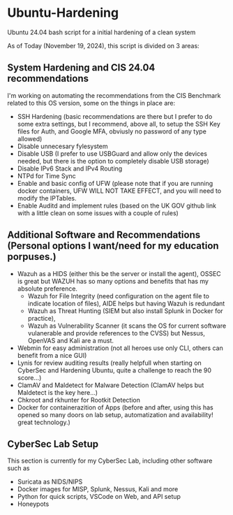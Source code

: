 # Ubuntu-Hardening
Ubuntu 24.04 bash script for a initial hardening of a clean system

As of Today (November 19, 2024), this script is divided on 3 areas:

## System Hardening and CIS 24.04 recommendations
I'm working on automating the recommendations from the CIS Benchmark related to this OS version, some on the things in place are:
- SSH Hardening (basic recommendations are there but I prefer to do some extra settings, but I recommend, above all, to setup the SSH Key files for Auth, and Google MFA, obviusly no password of any type allowed)
- Disable unnecesary fylesystem
- Disable USB (I prefer to use USBGuard and allow only the devices needed, but there is the option to completely disable USB storage)
- Disable IPv6 Stack and IPv4 Routing
- NTPd for Time Sync
- Enable and basic config of UFW (please note that if you are running docker containers, UFW WILL NOT TAKE EFFECT, and you will need to modify the IPTables.
- Enable Auditd and implement rules (based on the UK GOV github link with a little clean on some issues with a couple of rules)

## Additional Software and Recommendations (Personal options I want/need for my education porpuses.)
- Wazuh as a HIDS (either this be the server or install the agent), OSSEC is great but WAZUH has so many options and benefits that has my absolute preference.
  - Wazuh for File Integrity (need configuration on the agent file to indicate location of files), AIDE helps but having Wazuh is redundant
  - Wazuh as Threat Hunting (SIEM but also install Splunk in Docker for practice),
  - Wazuh as Vulnerability Scanner (it scans the OS for current software vulanerable and provide references to the CVSS) but Nessus, OpenVAS and Kali are a must.
- Webmin for easy administration (not all heroes use only CLI, others can benefit from a nice GUI)
- Lynis for review auditing results (really helpfull when starting on CyberSec and Hardening Ubuntu, quite a challenge to reach the 90 score...)
- ClamAV and Maldetect for Malware Detection (ClamAV helps but Maldetect is the key here...)
- Chkroot and rkhunter for Rootkit Detection 
- Docker for containerazition of Apps (before and after, using this has opened so many doors on lab setup, automatization and availability! great technology.)

## CyberSec Lab Setup
This section is currently for my CyberSec Lab, including other software such as 
- Suricata as NIDS/NIPS
- Docker images for MISP, Splunk, Nessus, Kali and more
- Python for quick scripts, VSCode on Web, and API setup
- Honeypots 
